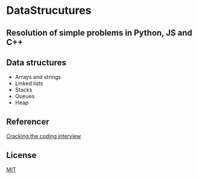 # DataStrucutures
## Resolution of simple problems in Python, JS and C++

## Data structures
- Arrays and strings
- Linked lists
- Stacks
- Queues
- Heap

## Referencer
[Cracking the coding interview](https://drive.google.com/file/d/1J7qMfFYdkFUFruaD8UzX8inwXWg39G40/view?usp=sharing)

## License
[MIT](https://choosealicense.com/licenses/mit/)
